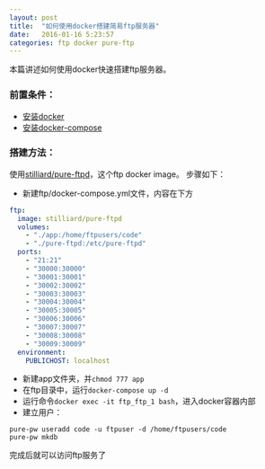 ```yaml
---
layout: post
title:  "如何使用docker搭建简易ftp服务器"
date:   2016-01-16 5:23:57
categories: ftp docker pure-ftp
---
```


本篇讲述如何使用docker快速搭建ftp服务器。

### 前置条件：

* [安装docker](http://tlightsky.github.io/docker/2016/01/16/how-to-install-docker.html)
* [安装docker-compose](http://tlightsky.github.io/docker/docker-compose/python/pip/2016/01/16/how-to-install-docker-compose.html)


### 搭建方法：

使用[stilliard/pure-ftpd](stilliard/pure-ftpd)，这个ftp docker image。
步骤如下：

* 新建ftp/docker-compose.yml文件，内容在下方



```yaml
ftp:
  image: stilliard/pure-ftpd
  volumes:
    - "./app:/home/ftpusers/code"
    - "./pure-ftpd:/etc/pure-ftpd"
  ports:
    - "21:21"
    - "30000:30000"
    - "30001:30001"
    - "30002:30002"
    - "30003:30003"
    - "30004:30004"
    - "30005:30005"
    - "30006:30006"
    - "30007:30007"
    - "30008:30008"
    - "30009:30009"
  environment:
    PUBLICHOST: localhost
```

* 新建app文件夹，并`chmod 777 app`
* 在ftp目录中，运行`docker-compose up -d`
* 运行命令`docker exec -it ftp_ftp_1 bash`，进入docker容器内部
* 建立用户：

```shell script
pure-pw useradd code -u ftpuser -d /home/ftpusers/code
pure-pw mkdb
```


完成后就可以访问ftp服务了



[stilliard/pure-ftpd]: https://hub.docker.com/r/stilliard/pure-ftpd/

